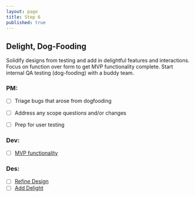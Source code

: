 ```yaml
---
layout: page
title: Step 6
published: true
---
```



## Delight, Dog-Fooding

Solidify designs from testing and add in delightful features and interactions. Focus on function over form to get MVP functionality complete. Start internal QA testing (dog-fooding) with a buddy team.

### PM:
* [ ] Triage bugs that arose from dogfooding
* [ ] Address any scope questions and/or changes
* [ ] Prep for user testing


### Dev:
* [ ] [MVP functionality](mvp-functionality.md)

### Des:
* [ ] [Refine Design](refine-design.md)
* [ ] [Add Delight](add-delight.md)
